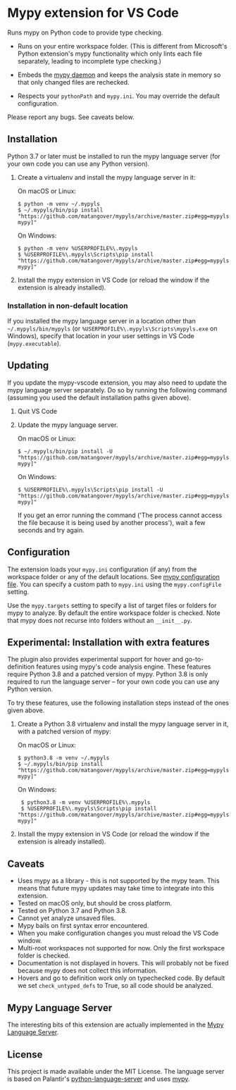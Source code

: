 # Mypy extension for VS Code
Runs mypy on Python code to provide type checking.

* Runs on your entire workspace folder. (This is different from Microsoft's Python extension's mypy functionality which only lints each file separately, leading to incomplete type checking.)

* Embeds the [mypy daemon](https://mypy.readthedocs.io/en/latest/mypy_daemon.html) and keeps the analysis state in memory so that only changed files are rechecked.

* Respects your `pythonPath` and `mypy.ini`. You may override the default configuration.

Please report any bugs. See caveats below.

## Installation

Python 3.7 or later must be installed to run the mypy language server (for your own code you can use any Python version).

1. Create a virtualenv and install the mypy language server in it:

   On macOS or Linux:

    ```shell
    $ python -m venv ~/.mypyls
    $ ~/.mypyls/bin/pip install "https://github.com/matangover/mypyls/archive/master.zip#egg=mypyls[default-mypy]"
    ```

    On Windows:
    
    ```shell
    $ python -m venv %USERPROFILE%\.mypyls
    $ %USERPROFILE%\.mypyls\Scripts\pip install "https://github.com/matangover/mypyls/archive/master.zip#egg=mypyls[default-mypy]"
    ```

2. Install the mypy extension in VS Code (or reload the window if the extension is already installed).

### Installation in non-default location

If you installed the mypy language server in a location other than `~/.mypyls/bin/mypyls` (or `%USERPROFILE%\.mypyls\Scripts\mypyls.exe` on Windows), specify that location in your user settings in VS Code (`mypy.executable`).

## Updating

If you update the mypy-vscode extension, you may also need to update the mypy language server separately. Do so by running the following command (assuming you used the default installation paths given above).

 1. Quit VS Code
 2. Update the mypy language server.

    On macOS or Linux:

    ```shell
    $ ~/.mypyls/bin/pip install -U "https://github.com/matangover/mypyls/archive/master.zip#egg=mypyls[default-mypy]"
    ```

    On Windows:

    ```shell
    $ %USERPROFILE%\.mypyls\Scripts\pip install -U "https://github.com/matangover/mypyls/archive/master.zip#egg=mypyls[default-mypy]"
    ```

    If you get an error running the command ('The process cannot access the file because it is being used by another process'), wait a few seconds and try again.

## Configuration

The extension loads your `mypy.ini` configuration (if any) from the workspace folder or any of the default locations. See [mypy configuration file](https://mypy.readthedocs.io/en/stable/config_file.html). You can specify a custom path to `mypy.ini` using the `mypy.configFile` setting.

Use the `mypy.targets` setting to specify a list of target files or folders for mypy to analyze. By default the entire workspace folder is checked. Note that mypy does not recurse into folders without an `__init__.py`.

## Experimental: Installation with extra features

The plugin also provides experimental support for hover and go-to-definition features using mypy's code analysis engine. These features require Python 3.8 and a patched version of mypy. Python 3.8 is only required to run the language server – for your own code you can use any Python version.

To try these features, use the following installation steps instead of the ones given above.

1. Create a Python 3.8 virtualenv and install the mypy language server in it, with a patched version of mypy:

   On macOS or Linux:

    ```shell
    $ python3.8 -m venv ~/.mypyls
    $ ~/.mypyls/bin/pip install "https://github.com/matangover/mypyls/archive/master.zip#egg=mypyls[patched-mypy]"
    ```

   On Windows:
   ```shell
    $ python3.8 -m venv %USERPROFILE%\.mypyls
    $ %USERPROFILE%\.mypyls\Scripts\pip install "https://github.com/matangover/mypyls/archive/master.zip#egg=mypyls[patched-mypy]"
    ```

2. Install the mypy extension in VS Code (or reload the window if the extension is already installed).


## Caveats

* Uses mypy as a library - this is not supported by the mypy team. This means that future mypy updates may take time to integrate into this extension.
* Tested on macOS only, but should be cross platform.
* Tested on Python 3.7 and Python 3.8.
* Cannot yet analyze unsaved files.
* Mypy bails on first syntax error encountered.
* When you make configuration changes you must reload the VS Code window.
* Multi-root workspaces not supported for now. Only the first workspace folder is checked.
* Documentation is not displayed in hovers. This will probably not be fixed because mypy does not collect this information.
* Hovers and go to definition work only on typechecked code. By default we set `check_untyped_defs` to True, so all code should be analyzed.

## Mypy Language Server
The interesting bits of this extension are actually implemented in the [Mypy Language Server](https://github.com/matangover/mypyls/).

## License

This project is made available under the MIT License.
The language server is based on Palantir's [python-language-server](https://github.com/palantir/python-language-server) and uses [mypy](https://github.com/python/mypy).
